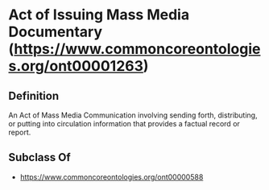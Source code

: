 # Act of Issuing Mass Media Documentary (https://www.commoncoreontologies.org/ont00001263)

## Definition
An Act of Mass Media Communication involving sending forth, distributing, or putting into circulation information that provides a factual record or report.

## Subclass Of
- https://www.commoncoreontologies.org/ont00000588

